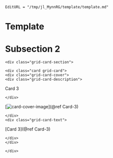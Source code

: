 ```@meta
EditURL = "/tmp/jl_MynnRG/template/template.md"
```

# Template

# Subsection 2


```@raw html
<div class="grid-card-section">
```

```@raw html
<div class="card grid-card">
<div class="grid-card-cover">
<div class="grid-card-description">
```
Card 3
```@raw html
</div>
```
[![card-cover-image](covers/democards_logo.svg)](@ref Card-3)
```@raw html
</div>
<div class="grid-card-text">
```

[Card 3](@ref Card-3)

```@raw html
</div>
</div>
```



```@raw html
</div>
```

